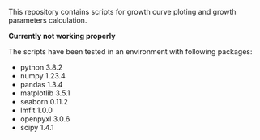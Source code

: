 This repository contains scripts for growth curve ploting and growth parameters calculation.  

**Currently not working properly**

The scripts have been tested in an environment with following packages:  
- python 3.8.2
- numpy 1.23.4
- pandas 1.3.4
- matplotlib 3.5.1
- seaborn 0.11.2
- lmfit 1.0.0
- openpyxl 3.0.6
- scipy 1.4.1